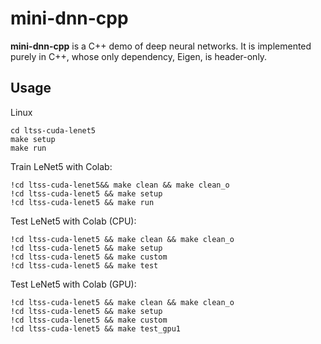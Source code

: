# mini-dnn-cpp
**mini-dnn-cpp** is a C++ demo of deep neural networks. It is implemented purely in C++, whose only dependency, Eigen, is header-only. 

## Usage

Linux
```shell
cd ltss-cuda-lenet5
make setup
make run
```

Train LeNet5 with Colab:
```shell
!cd ltss-cuda-lenet5&& make clean && make clean_o
!cd ltss-cuda-lenet5 && make setup
!cd ltss-cuda-lenet5 && make run
```

Test LeNet5 with Colab (CPU):
```shell
!cd ltss-cuda-lenet5 && make clean && make clean_o
!cd ltss-cuda-lenet5 && make setup
!cd ltss-cuda-lenet5 && make custom
!cd ltss-cuda-lenet5 && make test
```

Test LeNet5 with Colab (GPU):
```shell
!cd ltss-cuda-lenet5 && make clean && make clean_o
!cd ltss-cuda-lenet5 && make setup
!cd ltss-cuda-lenet5 && make custom
!cd ltss-cuda-lenet5 && make test_gpu1
```